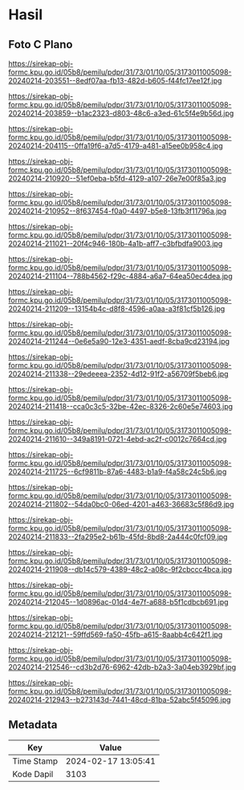 # Hasil

## Foto C Plano

https://sirekap-obj-formc.kpu.go.id/05b8/pemilu/pdpr/31/73/01/10/05/3173011005098-20240214-203551--8edf07aa-fb13-482d-b605-f44fc17ee12f.jpg

https://sirekap-obj-formc.kpu.go.id/05b8/pemilu/pdpr/31/73/01/10/05/3173011005098-20240214-203859--b1ac2323-d803-48c6-a3ed-61c5f4e9b56d.jpg

https://sirekap-obj-formc.kpu.go.id/05b8/pemilu/pdpr/31/73/01/10/05/3173011005098-20240214-204115--0ffa19f6-a7d5-4179-a481-a15ee0b958c4.jpg

https://sirekap-obj-formc.kpu.go.id/05b8/pemilu/pdpr/31/73/01/10/05/3173011005098-20240214-210920--51ef0eba-b5fd-4129-a107-26e7e00f85a3.jpg

https://sirekap-obj-formc.kpu.go.id/05b8/pemilu/pdpr/31/73/01/10/05/3173011005098-20240214-210952--8f637454-f0a0-4497-b5e8-13fb3f11796a.jpg

https://sirekap-obj-formc.kpu.go.id/05b8/pemilu/pdpr/31/73/01/10/05/3173011005098-20240214-211021--20f4c946-180b-4a1b-aff7-c3bfbdfa9003.jpg

https://sirekap-obj-formc.kpu.go.id/05b8/pemilu/pdpr/31/73/01/10/05/3173011005098-20240214-211104--788b4562-f29c-4884-a6a7-64ea50ec4dea.jpg

https://sirekap-obj-formc.kpu.go.id/05b8/pemilu/pdpr/31/73/01/10/05/3173011005098-20240214-211209--13154b4c-d8f8-4596-a0aa-a3f81cf5b126.jpg

https://sirekap-obj-formc.kpu.go.id/05b8/pemilu/pdpr/31/73/01/10/05/3173011005098-20240214-211244--0e6e5a90-12e3-4351-aedf-8cba9cd23194.jpg

https://sirekap-obj-formc.kpu.go.id/05b8/pemilu/pdpr/31/73/01/10/05/3173011005098-20240214-211338--29edeeea-2352-4d12-91f2-a56709f5beb6.jpg

https://sirekap-obj-formc.kpu.go.id/05b8/pemilu/pdpr/31/73/01/10/05/3173011005098-20240214-211418--cca0c3c5-32be-42ec-8326-2c60e5e74603.jpg

https://sirekap-obj-formc.kpu.go.id/05b8/pemilu/pdpr/31/73/01/10/05/3173011005098-20240214-211610--349a8191-0721-4ebd-ac2f-c0012c7664cd.jpg

https://sirekap-obj-formc.kpu.go.id/05b8/pemilu/pdpr/31/73/01/10/05/3173011005098-20240214-211725--6cf9811b-87a6-4483-b1a9-f4a58c24c5b6.jpg

https://sirekap-obj-formc.kpu.go.id/05b8/pemilu/pdpr/31/73/01/10/05/3173011005098-20240214-211802--54da0bc0-06ed-4201-a463-36683c5f86d9.jpg

https://sirekap-obj-formc.kpu.go.id/05b8/pemilu/pdpr/31/73/01/10/05/3173011005098-20240214-211833--2fa295e2-b61b-45fd-8bd8-2a444c0fcf09.jpg

https://sirekap-obj-formc.kpu.go.id/05b8/pemilu/pdpr/31/73/01/10/05/3173011005098-20240214-211908--db14c579-4389-48c2-a08c-9f2cbccc4bca.jpg

https://sirekap-obj-formc.kpu.go.id/05b8/pemilu/pdpr/31/73/01/10/05/3173011005098-20240214-212045--1d0896ac-01d4-4e7f-a688-b5f1cdbcb691.jpg

https://sirekap-obj-formc.kpu.go.id/05b8/pemilu/pdpr/31/73/01/10/05/3173011005098-20240214-212121--59ffd569-fa50-45fb-a615-8aabb4c642f1.jpg

https://sirekap-obj-formc.kpu.go.id/05b8/pemilu/pdpr/31/73/01/10/05/3173011005098-20240214-212546--cd3b2d76-6962-42db-b2a3-3a04eb3929bf.jpg

https://sirekap-obj-formc.kpu.go.id/05b8/pemilu/pdpr/31/73/01/10/05/3173011005098-20240214-212943--b273143d-7441-48cd-81ba-52abc5f45096.jpg


## Metadata

| Key        | Value               |
| ---------- | ------------------- |
| Time Stamp | 2024-02-17 13:05:41 |
| Kode Dapil | 3103                |



